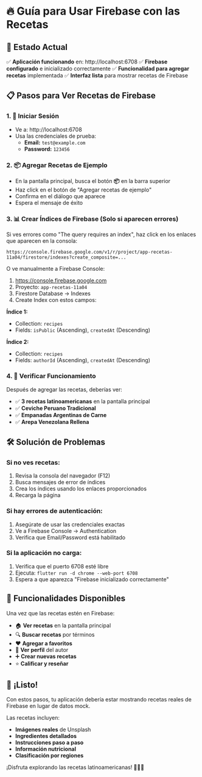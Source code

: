 # 🔥 Guía para Usar Firebase con las Recetas

## 🎯 **Estado Actual**

✅ **Aplicación funcionando** en: http://localhost:6708
✅ **Firebase configurado** e inicializado correctamente
✅ **Funcionalidad para agregar recetas** implementada
✅ **Interfaz lista** para mostrar recetas de Firebase

## 📋 **Pasos para Ver Recetas de Firebase**

### 1. 🔐 **Iniciar Sesión**
- Ve a: http://localhost:6708
- Usa las credenciales de prueba:
  - **Email:** `test@example.com`
  - **Password:** `123456`

### 2. 📦 **Agregar Recetas de Ejemplo**
- En la pantalla principal, busca el botón **📦** en la barra superior
- Haz click en el botón de "Agregar recetas de ejemplo"
- Confirma en el diálogo que aparece
- Espera el mensaje de éxito

### 3. 📊 **Crear Índices de Firebase** (Solo si aparecen errores)

Si ves errores como "The query requires an index", haz click en los enlaces que aparecen en la consola:

```
https://console.firebase.google.com/v1/r/project/app-recetas-11a04/firestore/indexes?create_composite=...
```

O ve manualmente a Firebase Console:
1. https://console.firebase.google.com
2. Proyecto: `app-recetas-11a04`
3. Firestore Database → Indexes
4. Create Index con estos campos:

**Índice 1:**
- Collection: `recipes`
- Fields: `isPublic` (Ascending), `createdAt` (Descending)

**Índice 2:**
- Collection: `recipes`
- Fields: `authorId` (Ascending), `createdAt` (Descending)

### 4. 🔄 **Verificar Funcionamiento**

Después de agregar las recetas, deberías ver:

- ✅ **3 recetas latinoamericanas** en la pantalla principal
- ✅ **Ceviche Peruano Tradicional**
- ✅ **Empanadas Argentinas de Carne**  
- ✅ **Arepa Venezolana Rellena**

## 🛠️ **Solución de Problemas**

### Si no ves recetas:
1. Revisa la consola del navegador (F12)
2. Busca mensajes de error de índices
3. Crea los índices usando los enlaces proporcionados
4. Recarga la página

### Si hay errores de autenticación:
1. Asegúrate de usar las credenciales exactas
2. Ve a Firebase Console → Authentication
3. Verifica que Email/Password está habilitado

### Si la aplicación no carga:
1. Verifica que el puerto 6708 esté libre
2. Ejecuta: `flutter run -d chrome --web-port 6708`
3. Espera a que aparezca "Firebase inicializado correctamente"

## 📱 **Funcionalidades Disponibles**

Una vez que las recetas estén en Firebase:

- 🏠 **Ver recetas** en la pantalla principal
- 🔍 **Buscar recetas** por términos
- ❤️ **Agregar a favoritos**
- 👤 **Ver perfil** del autor
- ➕ **Crear nuevas recetas**
- ⭐ **Calificar y reseñar**

## 🎉 **¡Listo!**

Con estos pasos, tu aplicación debería estar mostrando recetas reales de Firebase en lugar de datos mock.

Las recetas incluyen:
- **Imágenes reales** de Unsplash
- **Ingredientes detallados**
- **Instrucciones paso a paso**
- **Información nutricional**
- **Clasificación por regiones**

¡Disfruta explorando las recetas latinoamericanas! 🌮🥘🍲
